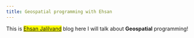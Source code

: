 ```yaml
---
title: Geospatial programming with Ehsan
---
```

This is <mark>[Ehsan Jalilvand](https://www.ehsanjalilvand.ir)</mark> blog here I will talk about **Geospatial** programming!
